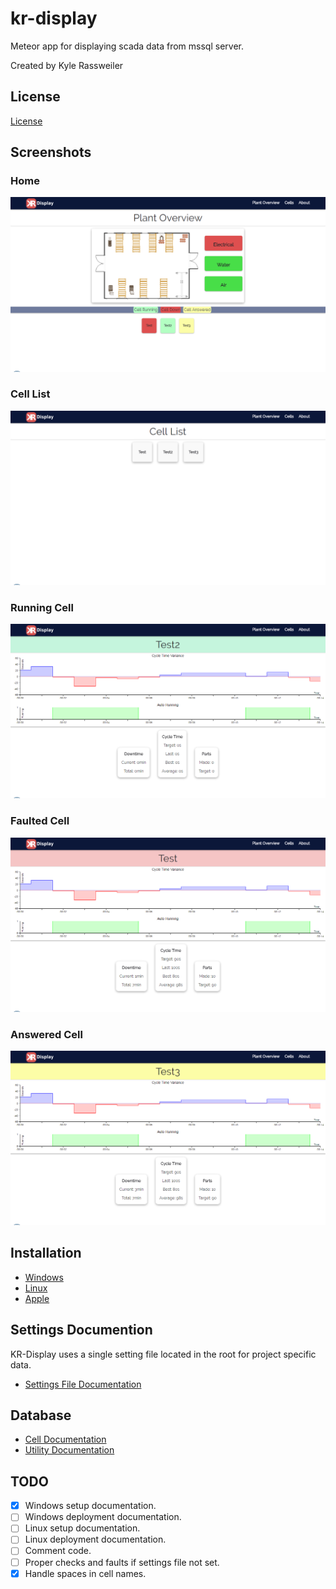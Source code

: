 # kr-display
Meteor app for displaying scada data from mssql server.

Created by Kyle Rassweiler

## License
[License](LICENSE)

## Screenshots
### Home
![Plant Overview](Documentation/Sample001.png)
### Cell List
![Cell List](Documentation/Sample002.png)
### Running Cell
![Cell Running](Documentation/Sample003.png)
### Faulted Cell
![Cell Faulted](Documentation/Sample004.png)
### Answered Cell
![Cell Answered](Documentation/Sample005.png)

## Installation
- [Windows](Documentation/Windows.md)
- [Linux](Documentation/Linux.md)
- [Apple](Documentation/Apple.md)

## Settings Documention
KR-Display uses a single setting file located in the root for project specific data.
- [Settings File Documentation](Documentation/Settings.md)

## Database 
- [Cell Documentation](Documentation/Cells.md)
- [Utility Documentation](Documentation/Utilities.md)

## TODO
- [x] Windows setup documentation.
- [ ] Windows deployment documentation.
- [ ] Linux setup documentation.
- [ ] Linux deployment documentation.
- [ ] Comment code.
- [ ] Proper checks and faults if settings file not set.
- [x] Handle spaces in cell names.